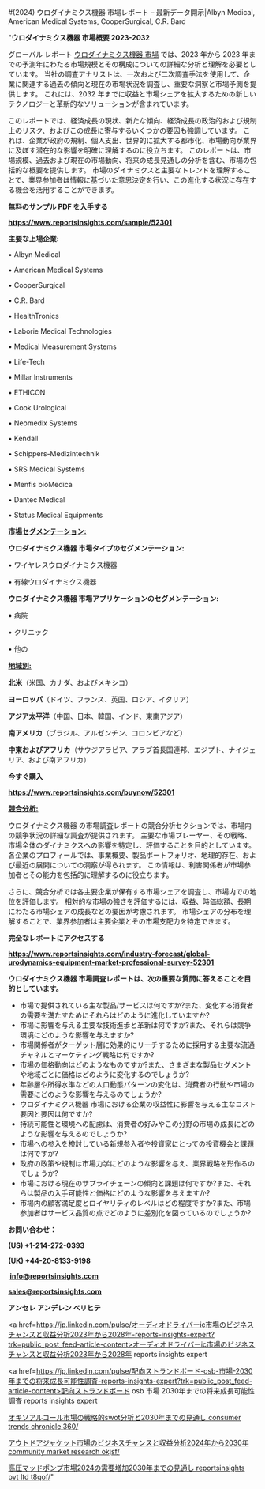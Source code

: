 #(2024) ウロダイナミクス機器 市場レポート – 最新データ開示|Albyn Medical, American Medical Systems, CooperSurgical, C.R. Bard

"<strong>ウロダイナミクス機器 市場概要 2023-2032</strong>

グローバル レポート <a href=https://www.reportsinsights.com/sample/52301>ウロダイナミクス機器 市場</a> では、2023 年から 2023 年までの予測年にわたる市場規模とその構成についての詳細な分析と理解を必要としています。 当社の調査アナリストは、一次および二次調査手法を使用して、企業に関連する過去の傾向と現在の市場状況を調査し、重要な洞察と市場予測を提供します。 これには、2032 年までに収益と市場シェアを拡大​​するための新しいテクノロジーと革新的なソリューションが含まれています。

このレポートでは、経済成長の現状、新たな傾向、経済成長の政治的および規制上のリスク、およびこの成長に寄与するいくつかの要因も強調しています。 これは、企業が政府の規制、個人支出、世界的に拡大する都市化、市場動向が業界に及ぼす潜在的な影響を明確に理解するのに役立ちます。 このレポートは、市場規模、過去および現在の市場動向、将来の成長見通しの分析を含む、市場の包括的な概要を提供します。 市場のダイナミクスと主要なトレンドを理解することで、業界参加者は情報に基づいた意思決定を行い、この進化する状況に存在する機会を活用することができます。

<strong><b>無料のサンプル PDF を入手する</b></strong>

<a href=https://www.reportsinsights.com/sample/52301><strong><u>https://www.reportsinsights.com/sample/52301</u></strong></a>

<strong>主要な上場企業:</strong>

• Albyn Medical

• American Medical Systems

• CooperSurgical

• C.R. Bard

• HealthTronics

• Laborie Medical Technologies

• Medical Measurement Systems

• Life-Tech

• Millar Instruments

• ETHICON

• Cook Urological

• Neomedix Systems

• Kendall

• Schippers-Medizintechnik

• SRS Medical Systems

• Menfis bioMedica

• Dantec Medical

• Status Medical Equipments

<strong><u>市場セグメンテーション</u></strong><strong><u>:</u></strong>

<strong>ウロダイナミクス機器 市場タイプのセグメンテーション:</strong>

• ワイヤレスウロダイナミクス機器

• 有線ウロダイナミクス機器

<strong>ウロダイナミクス機器 市場アプリケーションのセグメンテーション:</strong>

• 病院

• クリニック

• 他の

<strong><u>地域別</u></strong><strong><u>:</u></strong>

<strong>北米</strong>（米国、カナダ、およびメキシコ）

<strong>ヨーロッパ</strong>（ドイツ、フランス、英国、ロシア、イタリア）

<strong>アジア太平洋</strong>（中国、日本、韓国、インド、東南アジア）

<strong>南アメリカ</strong>（ブラジル、アルゼンチン、コロンビアなど）

<strong>中東およびアフリカ</strong>（サウジアラビア、アラブ首長国連邦、エジプト、ナイジェリア、および南アフリカ）

<strong>今すぐ購入</strong>

<a href=https://www.reportsinsights.com/buynow/52301><strong><u>https://www.reportsinsights.com/buynow/52301</u></strong></a>

<strong><u>競合分析:</u></strong>

ウロダイナミクス機器 の市場調査レポートの競合分析セクションでは、市場内の競争状況の詳細な調査が提供されます。 主要な市場プレーヤー、その戦略、市場全体のダイナミクスへの影響を特定し、評価することを目的としています。 各企業のプロフィールでは、事業概要、製品ポートフォリオ、地理的存在、および最近の展開についての洞察が得られます。 この情報は、利害関係者が市場参加者とその能力を包括的に理解するのに役立ちます。

さらに、競合分析では各主要企業が保有する市場シェアを調査し、市場内での地位を評価します。 相対的な市場の強さを評価するには、収益、時価総額、長期にわたる市場シェアの成長などの要因が考慮されます。 市場シェアの分布を理解することで、業界参加者は主要企業とその市場支配力を特定できます。

<strong>完全なレポートにアクセスする</strong>

<a href=https://www.reportsinsights.com/industry-forecast/global-urodynamics-equipment-market-professional-survey-52301><strong><u><b>https://www.reportsinsights.com/industry-forecast/global-urodynamics-equipment-market-professional-survey-52301</b></u></strong></a>

<strong><b>ウロダイナミクス機器 市場調査レポートは、次の重要な質問に答えることを目的としています。</b></strong>
<ul>
  <li>市場で提供されている主な製品/サービスは何ですか?また、変化する消費者の需要を満たすためにそれらはどのように進化していますか?</li>
  <li>市場に影響を与える主要な技術進歩と革新は何ですか?また、それらは競争環境にどのような影響を与えますか?</li>
  <li>市場関係者がターゲット層に効果的にリーチするために採用する主要な流通チャネルとマーケティング戦略は何ですか?</li>
  <li>市場の価格動向はどのようなものですか?また、さまざまな製品セグメントや地域ごとに価格はどのように変化するのでしょうか?</li>
  <li>年齢層や所得水準などの人口動態パターンの変化は、消費者の行動や市場の需要にどのような影響を与えるのでしょうか?</li>
  <li>ウロダイナミクス機器 市場における企業の収益性に影響を与える主なコスト要因と要因は何ですか?</li>
  <li>持続可能性と環境への配慮は、消費者の好みやこの分野の市場の成長にどのような影響を与えるのでしょうか?</li>
  <li>市場への参入を検討している新規参入者や投資家にとっての投資機会と課題は何ですか?</li>
  <li>政府の政策や規制は市場力学にどのような影響を与え、業界戦略を形作るのでしょうか?</li>
  <li>市場における現在のサプライチェーンの傾向と課題は何ですか?また、それらは製品の入手可能性と価格にどのような影響を与えますか?</li>
  <li>市場内の顧客満足度とロイヤリティのレベルはどの程度ですか?また、市場参加者はサービス品質の点でどのように差別化を図っているのでしょうか?</li>
</ul>
<strong>お問い合わせ：</strong>

<strong>(US) +1-214-272-0393</strong>

<strong>(UK) +44-20-8133-9198</strong>

<strong> </strong><a href=info@reportsinsights.com><strong><u>info@reportsinsights.com</u></strong></a>

<a href=sales@reportsinsights.com><strong><u>sales@reportsinsights.com</u></strong></a>

<strong>アンセレ アンデレン ベリヒテ</strong>

<a href=https://jp.linkedin.com/pulse/オーディオドライバーic市場のビジネスチャンスと収益分析2023年から2028年-reports-insights-expert?trk=public_post_feed-article-content>オーディオドライバーic市場のビジネスチャンスと収益分析2023年から2028年 reports insights expert</a>

<a href=https://jp.linkedin.com/pulse/配向ストランドボード-osb-市場-2030年までの将来成長可能性調査-reports-insights-expert?trk=public_post_feed-article-content>配向ストランドボード osb 市場 2030年までの将来成長可能性調査 reports insights expert</a>

<a href=https://www.linkedin.com/pulse/オキソアルコール市場の戦略的swot分析と2030年までの見通し-consumer-trends-chronicle-360/>オキソアルコール市場の戦略的swot分析と2030年までの見通し consumer trends chronicle 360/</a>

<a href=https://www.linkedin.com/pulse/アウトドアジャケット市場のビジネスチャンスと収益分析2024年から2030年-community-market-research-okjsf/>アウトドアジャケット市場のビジネスチャンスと収益分析2024年から2030年 community market research okjsf/</a>

<a href=https://www.linkedin.com/pulse/高圧マッドポンプ市場2024の需要増加2030年までの見通し-reportsinsights-pvt-ltd-t8qof/>高圧マッドポンプ市場2024の需要増加2030年までの見通し reportsinsights pvt ltd t8qof/</a>"
